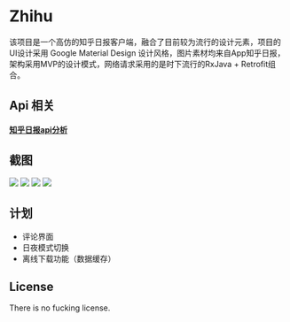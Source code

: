# Zhihu <br>
该项目是一个高仿的知乎日报客户端，融合了目前较为流行的设计元素，项目的UI设计采用 Google Material Design 设计风格，图片素材均来自App知乎日报，架构采用MVP的设计模式，网络请求采用的是时下流行的RxJava + Retrofit组合。<br>

## Api 相关 <br>
#### [知乎日报api分析](https://github.com/izzyleung/ZhihuDailyPurify/wiki/%E7%9F%A5%E4%B9%8E%E6%97%A5%E6%8A%A5-API-%E5%88%86%E6%9E%90)
## 截图 <br>
 ![](https://github.com/yiyibb/Zhihu/blob/master/app/1.png)
 ![](https://github.com/yiyibb/Zhihu/blob/master/app/2.png)
 ![](https://github.com/yiyibb/Zhihu/blob/master/app/3.png)
 ![](https://github.com/yiyibb/Zhihu/blob/master/app/4.png)
## 计划 <br>
- 评论界面 <br>
- 日夜模式切换 <br>
- 离线下载功能（数据缓存）<br>

## License <br>
There is no fucking license.<br>
